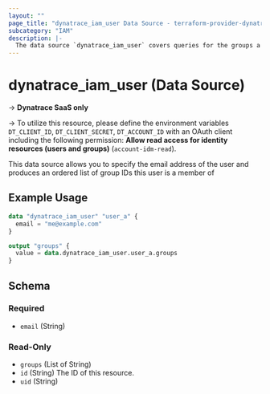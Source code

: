 ```yaml
---
layout: ""
page_title: "dynatrace_iam_user Data Source - terraform-provider-dynatrace"
subcategory: "IAM"
description: |-
  The data source `dynatrace_iam_user` covers queries for the groups a user is a member of
---
```


# dynatrace_iam_user (Data Source)

-> **Dynatrace SaaS only**

-> To utilize this resource, please define the environment variables `DT_CLIENT_ID`, `DT_CLIENT_SECRET`, `DT_ACCOUNT_ID` with an OAuth client including the following permission: **Allow read access for identity resources (users and groups)** (`account-idm-read`).

This data source allows you to specify the email address of the user and produces an ordered list of group IDs this user is a member of

## Example Usage

```terraform
data "dynatrace_iam_user" "user_a" {
  email = "me@example.com"
}

output "groups" {
  value = data.dynatrace_iam_user.user_a.groups
}

```

<!-- schema generated by tfplugindocs -->
## Schema

### Required

- `email` (String)

### Read-Only

- `groups` (List of String)
- `id` (String) The ID of this resource.
- `uid` (String)